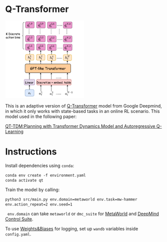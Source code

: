 # Q-Transformer
<img src="https://github.com/2M-kotb/Q-Transformer/blob/main/QT.png" width=50% height=50%>

This is an adaptive version of [Q-Transformer](https://qtransformer.github.io/) model from Google Deepmind, in which it only works with state-based tasks in an online RL scenario.
This model used in the following paper:

[QT-TDM:Planning with Transformer Dynamics Model and Autoregressive Q-Learning](https://arxiv.org/pdf/2407.18841)


# Instructions
Install dependencies using ``` conda ```:
```
conda env create -f environment.yaml
conda activate qt
```
Train the model by calling:
```
python3 src/main.py env.domain=metaworld env.task=mw-hammer env.action_repeat=2 env.seed=1
```
``` env.domain``` can take ```metaworld``` or ```dmc_suite``` for [MetaWorld](https://meta-world.github.io) and [DeepMind Control Suite](https://github.com/deepmind/dm_control).

To use [Weights&Biases](https://wandb.ai/site/) for logging, set up ```wandb``` variables inside ```config.yaml```.

